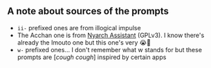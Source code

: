 ## A note about sources of the prompts

- `ii-` prefixed ones are from illogical impulse
- The Acchan one is from [Nyarch Assistant](https://github.com/NyarchLinux/NyarchAssistant) (GPLv3). I know there's already the Imouto one but this one's very 😭💢
- `w-` prefixed ones... I don't remember what w stands for but these prompts are [*cough cough*] inspired by certain apps
